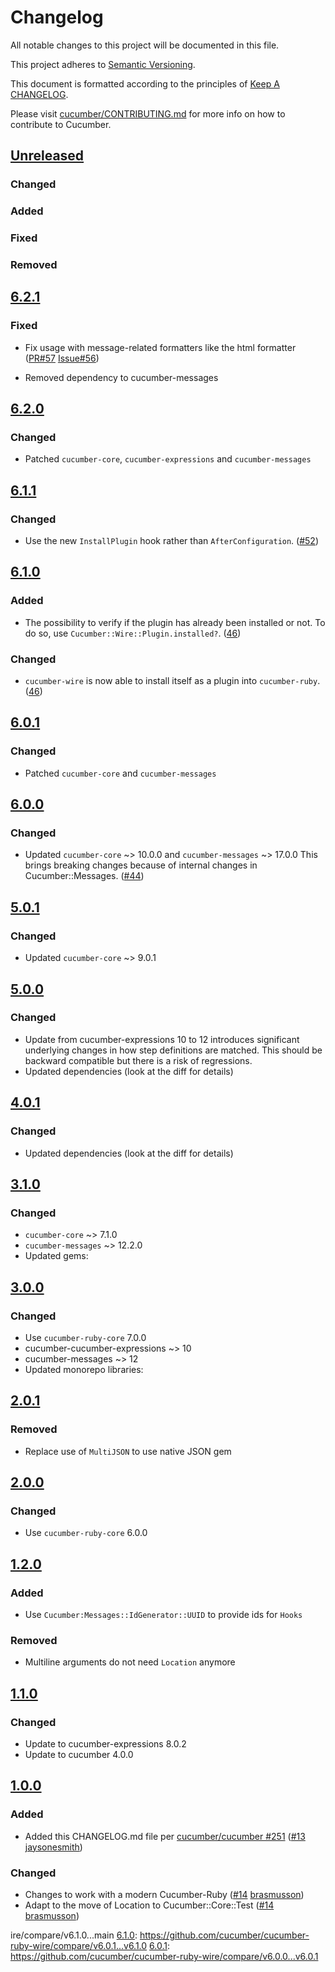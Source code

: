 # Changelog

All notable changes to this project will be documented in this file.

This project adheres to [Semantic Versioning](http://semver.org).

This document is formatted according to the principles of [Keep A CHANGELOG](http://keepachangelog.com).

Please visit [cucumber/CONTRIBUTING.md](https://github.com/cucumber/cucumber/blob/master/CONTRIBUTING.md) for more info on how to contribute to Cucumber.

## [Unreleased]

### Changed

### Added

### Fixed

### Removed

## [6.2.1]

### Fixed

- Fix usage with message-related formatters like the html formatter
  ([PR#57](https://github.com/cucumber/cucumber-ruby-wire/pull/57)
   [Issue#56](https://github.com/cucumber/cucumber-ruby-wire/issues/56))

- Removed dependency to cucumber-messages

## [6.2.0]

### Changed

- Patched `cucumber-core`, `cucumber-expressions` and `cucumber-messages`

## [6.1.1]

### Changed

- Use the new `InstallPlugin` hook rather than `AfterConfiguration`.
  ([#52](https://github.com/cucumber/cucumber-ruby-wire/pull/52))

## [6.1.0]
### Added
- The possibility to verify if the plugin has already been installed or not. To
do so, use `Cucumber::Wire::Plugin.installed?`.
([46](https://github.com/cucumber/cucumber-ruby-wire/pull/46))

### Changed
- `cucumber-wire` is now able to install itself as a plugin into `cucumber-ruby`.
([46](https://github.com/cucumber/cucumber-ruby-wire/pull/46))

## [6.0.1]
### Changed
- Patched `cucumber-core` and `cucumber-messages`

## [6.0.0]
### Changed
- Updated `cucumber-core` ~> 10.0.0 and `cucumber-messages` ~> 17.0.0
This brings breaking changes because of internal changes in Cucumber::Messages.
([#44](https://github.com/cucumber/cucumber-ruby-wire/pull/44))

## [5.0.1]
### Changed
- Updated `cucumber-core` ~> 9.0.1

## [5.0.0]
### Changed
- Update from cucumber-expressions 10 to 12 introduces significant underlying changes
in how step definitions are matched. This should be backward compatible but there
is a risk of regressions.
- Updated dependencies (look at the diff for details)

## [4.0.1]
### Changed
- Updated dependencies (look at the diff for details)

## [3.1.0]
### Changed
- `cucumber-core` ~> 7.1.0
- `cucumber-messages` ~> 12.2.0
- Updated gems:

## [3.0.0]
### Changed
- Use `cucumber-ruby-core` 7.0.0
- cucumber-cucumber-expressions ~> 10
- cucumber-messages ~> 12
- Updated monorepo libraries:

## [2.0.1]
### Removed
- Replace use of `MultiJSON` to use native JSON gem

## [2.0.0]
### Changed
- Use `cucumber-ruby-core` 6.0.0

## [1.2.0]
### Added
- Use `Cucumber:Messages::IdGenerator::UUID` to provide ids for `Hooks`

### Removed
- Multiline arguments do not need `Location` anymore

## [1.1.0]
### Changed
- Update to cucumber-expressions 8.0.2
- Update to cucumber 4.0.0

## [1.0.0]
### Added
- Added this CHANGELOG.md file per [cucumber/cucumber #251](https://github.com/cucumber/cucumber/issues/251) ([#13](https://github.com/cucumber/cucumber-ruby-wire/pull/13) [jaysonesmith](https://github.com/jaysonesmith))

### Changed
- Changes to work with a modern Cucumber-Ruby ([#14](https://github.com/cucumber/cucumber-ruby-wire/pull/14) [brasmusson](https://github.com/brasmusson))
- Adapt to the move of Location to Cucumber::Core::Test ([#14](https://github.com/cucumber/cucumber-ruby-wire/pull/14) [brasmusson](https://github.com/brasmusson))

[Unreleased]: https://github.com/cucumber/cucumber-ruby-wire/compare/v6.2.1...main
[6.2.1]: https://github.com/cucumber/cucumber-ruby-wire/compare/v6.2.0...v6.2.1
[6.2.0]: https://github.com/cucumber/cucumber-ruby-wire/compare/v6.1.1...v6.2.0
[6.1.1]: https://github.com/cucumber/cucumber-ruby-wire/compare/v6.1.0...v6.1.1
[6.1.0]: https://github.com/cucumber/cucumber-ruby-wire/compare/v6.0.1...v6.1.0
[6.0.1]: https://github.com/cucumber/cucumber-ruby-wire/compare/v6.0.0...v6.0.1
[6.0.0]: https://github.com/cucumber/cucumber-ruby-wire/compare/v5.0.1...v6.0.0
[5.0.1]: https://github.com/cucumber/cucumber-ruby-wire/compare/v5.0.0...v5.0.1
[5.0.0]: https://github.com/cucumber/cucumber-ruby-wire/compare/v4.0.1...v5.0.0
[4.0.1]: https://github.com/cucumber/cucumber-ruby-wire/compare/v4.0.0...v4.0.1
[3.1.0]: https://github.com/cucumber/cucumber-ruby-wire/compare/v3.0.0...v3.1.0
[3.0.0]: https://github.com/cucumber/cucumber-ruby-wire/compare/v2.0.1...v3.0.0
[2.0.1]: https://github.com/cucumber/cucumber-ruby-wire/compare/v2.0.0...v2.0.1
[2.0.0]: https://github.com/cucumber/cucumber-ruby-wire/compare/v1.2.0...v2.0.0
[1.2.0]: https://github.com/cucumber/cucumber-ruby-wire/compare/v1.1.0...v1.2.0
[1.1.0]: https://github.com/cucumber/cucumber-ruby-wire/compare/v1.0.0...v1.1.0
[1.0.0]: https://github.com/cucumber/cucumber-ruby-wire/compare/v0.0.1...v1.0.0
ire/compare/v6.1.0...main
[6.1.0]: https://github.com/cucumber/cucumber-ruby-wire/compare/v6.0.1...v6.1.0
[6.0.1]: https://github.com/cucumber/cucumber-ruby-wire/compare/v6.0.0...v6.0.1